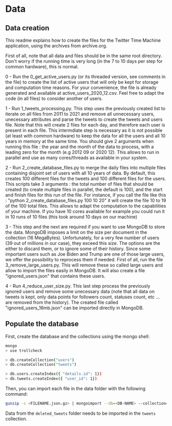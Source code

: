 # Data

## Data creation

This readme explains how to create the files for the Twitter Time Machine application, using the archives from archive.org.

First of all, note that all data and files should be in the same root directory. Don't worry if the running time is very long (in the 7 to 10 days per step for common hardware), this is normal.

0 - Run the 0_get_active_users.py (or its threaded version, see comments in the file) to create the list of active users that will only be kept for storage and computation time reasons.
    For your convenience, the file is already generated and available at active_users_2020_12.csv. Feel free to adapt the code (in all files) to consider another of users.

1 - Run 1_tweets_processing.py. This step uses the previously created list to iterate on all files from 2011 to 2021 and remove all unnecessary users, unecessary attributes and parse the tweets to create the tweets and users file.
    Note that this will create 2 files for each day, and therefore each user is present in each file. This intermdiate step is necessary as it is not possible (at least with common hardware) to keep the data for all the users and all 10 years in memory at the same time.
    You should give 2 arguments when running this file : the year and the month of the data to process, with a leading zero for the month (e.g 2012 09 or 2020 12). This allows to run in parallel and use as many cores/threads as available in your system.

2 - Run 2_create_database_files.py to merge the daily files into multiple files containing disjoint set of users with all 10 years of data. By default, this creates 100 different files for the tweets and 100 different files for the users.
    This scripts take 3 arguments : the total number of files that should be created (to create multiple files in parallel, the default is 100), and the start and finish files for this run of the file.
    For instance, if you call the file like this : "python 2_create_database_files.py 100 10 20" it will create the file 10 to 19 of the 100 total files. This allows to adapt the computation to the capabilities of your machine.
    If you have 10 cores available for example you could run it in 10 runs of 10 files (this took around 10 days on our machine)

3 - This step and the next are required if you want to use MongoDB to store the data. MongoDB imposes a limit on the size per document in the collection (16 MegaBytes). Unfortunately, for a very few number of users (39 out of millions in our case), they exceed this size.
    The options are the either to discard them, or to ignore some of their history. Since some important users such as Joe Biden and Trump are one of those large users, we offer the possibility to reprocess them if needed.
    First of all, run the file 3_remove_large_users.py. This will remove these so called large users and allow to import the files easily in MongoDB. It will also create a file "ignored_users.json" that contains these users.

4 - Run 4_reduce_user_size.py. This last step process the previously ignored users and remove some unecessary data (note that all data on tweets is kept, only data points for followers count, statuses count, etc ... are removed from the history).
    The created file called "ignored_users_16mb.json" can be imported directly in MongoDB.

## Populate the database

First, create the database and the collections using the mongo shell:

```bash
mongo
> use trollcheck

> db.createCollection("users")
> db.createCollection("tweets")

> db.users.createIndex({ "details.id": 1})
> db.tweets.createIndex({ "user_id": 1})
```

Then, you can import each file in the data folder with the following command:

```bash
gunzip -c <FILENAME.json.gz> | mongoimport --db=<DB-NAME> --collection=<COLLECTION-NAME> --type=json --jsonArray --legacy
```

Data from the `deleted_tweets` folder needs to be imported in the `tweets` collection.
